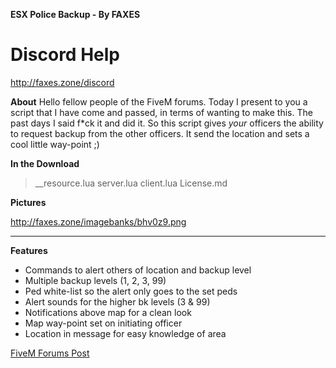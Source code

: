 **ESX Police Backup - By FAXES**

# Discord Help
http://faxes.zone/discord

**About**
Hello fellow people of the FiveM forums. Today I present to you a script that I have come and passed, in terms of wanting to make this. The past days I said f*ck it and did it. So this script gives *your* officers the ability to request backup from the other officers. It send the location and sets a cool little way-point ;)

**In the Download**
  >__resource.lua
  server.lua
  client.lua
  License.md


**Pictures**

http://faxes.zone/imagebanks/bhv0z9.png

<hr>

**Features**
- Commands to alert others of location and backup level
- Multiple backup levels (1, 2, 3, 99)
- Ped white-list so the alert only goes to the set peds
- Alert sounds for the higher bk levels (3 & 99)
- Notifications above map for a clean look
- Map way-point set on initiating officer
-  Location in message for easy knowledge of area

[FiveM Forums Post](https://forum.fivem.net/t/release-police-backup-sets-waypoint-clean-layout-display-1-0/189439)
